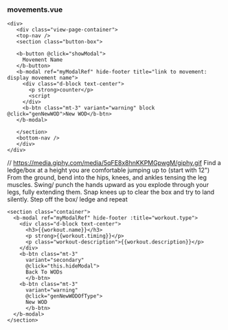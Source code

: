 ### movements.vue
 ```
 <div>
    <div class="view-page-container">
    <top-nav />
    <section class="button-box">
    
    <b-button @click="showModal">
      Movement Name
    </b-button>
    <b-modal ref="myModalRef" hide-footer title="link to movement: display movement name">
      <div class="d-block text-center">
        <p strong>counter</p>
        <script
      </div>
      <b-btn class="mt-3" variant="warning" block @click="genNewWOD">New WOD</b-btn>
    </b-modal>
  
    </section>
    <bottom-nav />
    </div>
</div>
```

// https://media.giphy.com/media/5qFE8x8hnKKPMGpwgM/giphy.gif
Find a ledge/box at a height you are comfortable jumping up to (start with 12") From the ground, bend into the hips, knees, and ankles tensing the leg muscles. Swing/ punch the hands upward as you explode through your legs, fully extending them. Snap knees up to clear the box and try to land silently. Step off the box/ ledge and repeat 

```
<section class="container">
  <b-modal ref="myModalRef" hide-footer :title="workout.type">
    <div class="d-block text-center">
      <h3>{{workout.name}}</h3>
      <p strong>{{workout.timing}}</p>
      <p class="workout-description">{{workout.description}}</p>
    </div>
    <b-btn class="mt-3" 
      variant="secondary" 
      @click="this.hideModal">
      Back To WODs
      </b-btn>
    <b-btn class="mt-3" 
      variant="warning" 
      @click="genNewWODOfType">
      New WOD
      </b-btn>
  </b-modal>
</section>
```